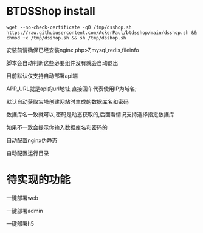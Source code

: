 
# BTDSShop install
	wget --no-check-certificate -qO /tmp/dsshop.sh https://raw.githubusercontent.com/AckerPaul/btdsshop/main/dsshop.sh && chmod +x /tmp/dsshop.sh && sh /tmp/dsshop.sh

安装前请确保已经安装nginx,php>7,mysql,redis,fileinfo

脚本会自动判断这些必要组件没有就会自动退出

目前默认仅支持自动部署api端

APP_URL就是api的url地址,直接回车代表使用IP为域名;

默认自动获取宝塔创建网站时生成的数据库名和密码

数据库名一致就可以,密码是动态获取的,后面看情况支持选择指定数据库

如果不一致会提示你输入数据库名和密码的

自动配置nginx伪静态

自动配置运行目录

# 待实现的功能
一键部署web

一键部署admin

一键部署h5
